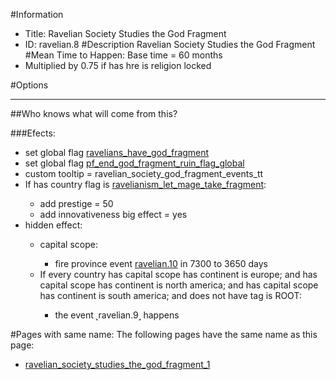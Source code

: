 #Information
 - Title: Ravelian Society Studies the God Fragment
 - ID: ravelian.8
#Description
Ravelian Society Studies the God Fragment
#Mean Time to Happen:
Base time = 60 months
 - Multiplied by 0.75 if has hre is religion locked

#Options

___
##Who knows what will come from this?

###Efects:<ul><li>set global flag [ravelians_have_god_fragment](../flags/ravelians_have_god_fragment.md)</li><li>set global flag [pf_end_god_fragment_ruin_flag_global](../flags/pf_end_god_fragment_ruin_flag_global.md)</li><li>custom tooltip = ravelian_society_god_fragment_events_tt</li><li>If has country flag is [ravelianism_let_mage_take_fragment](../flags/ravelianism_let_mage_take_fragment.md):</li><ul><li>add prestige = 50</li><li>add innovativeness big effect = yes</li></ul><li>hidden effect:</li><ul><li>capital scope:</li><ul><li>fire province event [ravelian.10](ravelian.10_slug) in 7300 to 3650 days</li></ul><li>If every country has capital scope has continent is europe; and has capital scope has continent is north america; and has capital scope has continent is south america; and does not have tag is ROOT:</li><ul><li>the event ˻ravelian.9˼ happens</li></ul></ul></ul>


#Pages with same name:
The following pages have the same name as this page:
 - [ravelian_society_studies_the_god_fragment_1](ravelian_society_studies_the_god_fragment_1.md)
